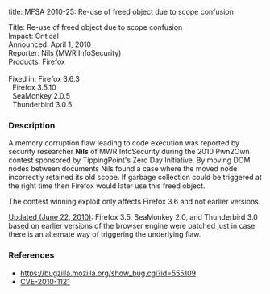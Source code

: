 title: MFSA 2010-25: Re-use of freed object due to scope confusion

<p>
<span class="label">Title:</span>      Re-use of freed object due to scope confusion<br/>
<span class="label">Impact:</span>     Critical<br/>
<span class="label">Announced:</span>  April 1, 2010<br/>
<span class="label">Reporter:</span>   Nils (MWR InfoSecurity)<br/>
<span class="label">Products:</span>   Firefox<br/>
<br/>
<span class="label">Fixed in:</span>   Firefox 3.6.3<br/>
<span class="label">&#160;</span>      Firefox 3.5.10<br/>
<span class="label">&#160;</span>      SeaMonkey 2.0.5<br/>
<span class="label">&#160;</span>      Thunderbird 3.0.5<br/>
</p>


<h3>Description</h3>

<p>A memory corruption flaw leading to code execution was reported by
security researcher <strong>Nils</strong> of MWR InfoSecurity during the
2010 Pwn2Own contest sponsored by TippingPoint's Zero Day Initiative.
By moving DOM nodes between documents Nils found a case where the moved
node incorrectly retained its old scope. If garbage collection could
be triggered at the right time then Firefox would later use this freed
object.</p>

<p class="note">The contest winning exploit only affects Firefox 3.6
and not earlier versions.</p>

<p><u>Updated (June 22, 2010)</u>:  Firefox 3.5, SeaMonkey 2.0, and
Thunderbird 3.0 based on earlier versions of the browser
engine were patched just in case there
is an alternate way of triggering the underlying flaw.</p>

<h3>References</h3>

<ul>
  <li><a href="https://bugzilla.mozilla.org/show_bug.cgi?id=555109">https://bugzilla.mozilla.org/show_bug.cgi?id=555109</a></li>
  <li><a class="ex-ref" href="http://cve.mitre.org/cgi-bin/cvename.cgi?name=CVE-2010-1121">CVE-2010-1121</a></li>
</ul>




